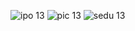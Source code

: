![ipo 13](https://github.com/user-attachments/assets/f6031edd-f9ca-4df0-b9da-1d6804b3df85)
![pic 13](https://github.com/user-attachments/assets/25b18b2e-64e4-4594-9de9-f6cdcc88b599)
![sedu 13](https://github.com/user-attachments/assets/2252466f-3a70-4094-8f71-7d0c67558f05)
